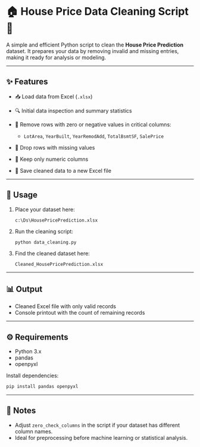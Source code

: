 

# 🏠 House Price Data Cleaning Script 🧹

A simple and efficient Python script to clean the **House Price Prediction** dataset. It prepares your data by removing invalid and missing entries, making it ready for analysis or modeling.

---

## ✨ Features

* 📥 Load data from Excel (`.xlsx`)
* 🔍 Initial data inspection and summary statistics
* 🚫 Remove rows with zero or negative values in critical columns:

  * `LotArea`, `YearBuilt`, `YearRemodAdd`, `TotalBsmtSF`, `SalePrice`
* 🧽 Drop rows with missing values
* 🔢 Keep only numeric columns
* 💾 Save cleaned data to a new Excel file

---

## 🚀 Usage

1. Place your dataset here:

   ```
   c:\Ds\HousePricePrediction.xlsx
   ```

2. Run the cleaning script:

   ```bash
   python data_cleaning.py
   ```

3. Find the cleaned dataset here:

   ```
   Cleaned_HousePricePrediction.xlsx
   ```

---

## 📊 Output

* Cleaned Excel file with only valid records
* Console printout with the count of remaining records

---

## ⚙️ Requirements

* Python 3.x
* pandas
* openpyxl

Install dependencies:

```bash
pip install pandas openpyxl
```

---

## 📝 Notes

* Adjust `zero_check_columns` in the script if your dataset has different column names.
* Ideal for preprocessing before machine learning or statistical analysis.

